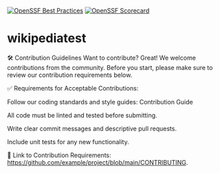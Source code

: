 [![OpenSSF Best Practices](https://www.bestpractices.dev/projects/10419/badge)](https://www.bestpractices.dev/projects/10419)
[![OpenSSF Scorecard](https://api.securityscorecards.dev/projects/github.com/boetech127/wikipediatest/badge)](https://securityscorecards.dev/viewer/?uri=github.com/boetech127/wikipediatest)
# wikipediatest
🛠 Contribution Guidelines
Want to contribute? Great! We welcome contributions from the community.
Before you start, please make sure to review our contribution requirements below.

✅ Requirements for Acceptable Contributions:

Follow our coding standards and style guides: Contribution Guide

All code must be linted and tested before submitting.

Write clear commit messages and descriptive pull requests.

Include unit tests for any new functionality.

📎 Link to Contribution Requirements:
https://github.com/example/project/blob/main/CONTRIBUTING.
